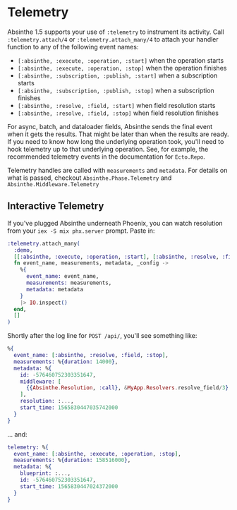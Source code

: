 # Telemetry

Absinthe 1.5 supports your use of `:telemetry` to instrument its activity.
Call `:telemetry.attach/4` or `:telemetry.attach_many/4` to attach your
handler function to any of the following event names:

- `[:absinthe, :execute, :operation, :start]` when the operation starts
- `[:absinthe, :execute, :operation, :stop]` when the operation finishes
- `[:absinthe, :subscription, :publish, :start]` when a subscription starts
- `[:absinthe, :subscription, :publish, :stop]` when a subscription finishes
- `[:absinthe, :resolve, :field, :start]` when field resolution starts
- `[:absinthe, :resolve, :field, :stop]` when field resolution finishes

For async, batch, and dataloader fields, Absinthe sends the final event when
it gets the results. That might be later than when the results are ready. If
you need to know how long the underlying operation took, you'll need to hook
telemetry up to that underlying operation. See, for example, the recommended
telemetry events in the documentation for `Ecto.Repo`.

Telemetry handles are called with `measurements` and `metadata`. For details on
what is passed, checkout `Absinthe.Phase.Telemetry` and `Absinthe.Middleware.Telemetry`

## Interactive Telemetry

If you've plugged Absinthe underneath Phoenix, you can watch resolution from
your `iex -S mix phx.server` prompt. Paste in:

```elixir
:telemetry.attach_many(
  :demo,
  [[:absinthe, :execute, :operation, :start], [:absinthe, :resolve, :field, :stop]],
  fn event_name, measurements, metadata, _config ->
    %{
      event_name: event_name,
      measurements: measurements,
      metadata: metadata
    }
    |> IO.inspect()
  end,
  []
)
```

Shortly after the log line for `POST /api/`, you'll see something like:

```elixir
%{
  event_name: [:absinthe, :resolve, :field, :stop],
  measurements: %{duration: 14000},
  metadata: %{
    id: -576460752303351647,
    middleware: [
      {{Absinthe.Resolution, :call}, &MyApp.Resolvers.resolve_field/3}
    ],
    resolution: :...,
    start_time: 1565830447035742000
  }
}
```

... and:

```elixir
telemetry: %{
  event_name: [:absinthe, :execute, :operation, :stop],
  measurements: %{duration: 158516000},
  metadata: %{
    blueprint: :...,
    id: -576460752303351647,
    start_time: 1565830447024372000
  }
}
```
